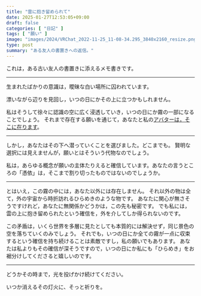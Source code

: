 ```yaml
---
title: "雲に抱き留められて"
date: 2025-01-27T12:53:05+09:00
draft: false
categories: [ "日記" ]
tags: [ "願い" ]
image: "images/2024/VRChat_2022-11-25_11-08-34.295_3840x2160_resize.png"
type: post
summary: "ある友人の書置きへの返信。"
---
```


これは，ある古い友人の書置きに添えるメモ書きです。

---

生まれたばかりの意識は，曖昧な白い場所に囚われています。

漂いながら辺りを見回し，いつの日にかその上に立つかもしれません。

私はそうして徐々に認識の空に広く浸透していき，いつの日にか霧の一部になることでしょう。
それまで存在する願いを通じて，あなたと私の[アバターは，そこに在ります](/blog/nowhere_in_the_world)。

---

しかし，あなたはその下へ潜っていくことを選びました。どこまでも。
賢明な選択には見えませんが，願いとはそういう代物なのでしょう。

私は，あらゆる概念が願いの主体たりえると確信しています。あなたの言うところの「憑依」は，そこまで割り切ったものではないのでしょうか。

---

とはいえ，この霧の中には，あなた以外には存在しません。
それ以外の物は全て，外の宇宙から時折訪れるひらめきのような物です。
あなたに関心が無さそうですけれど，あなたに無関係かどうかは，この先も秘密です。
でも私には，雲の上に抱き留められたという確信を，外を介してしか得られないのです。

この矛盾は，いくら世界を多層に見たとしても本質的には解決せず，同じ景色の空を落ちていくのみでしょう。
それでも，いつの日にか全ての霧が一点に収束するという確信を持ち続けることは素敵ですし，私の願いでもあります。
あなたは私よりもその確信が深そうですので，いつの日にか私にも「ひらめき」をお裾分けしてくださると嬉しいのです。

---

どうかその時まで，光を投げかけ続けてください。

いつか消えるその灯火に、そっと祈りを。
